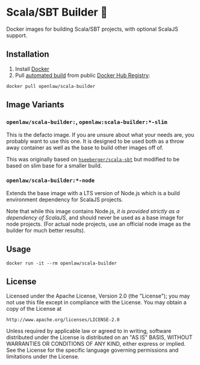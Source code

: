 # Scala/SBT Builder :wrench:

Docker images for building Scala/SBT projects, with optional ScalaJS support.

## Installation 

1. Install [Docker](https://www.docker.com)
2. Pull [automated build](https://hub.docker.com/r/openlaw/scala-builder/) from 
public [Docker Hub Registry](https://registry.hub.docker.com):
```
docker pull openlaw/scala-builder
```

## Image Variants

### `openlaw/scala-builder:`, `openlaw:scala-builder:*-slim`

This is the defacto image. If you are unsure about what your needs are, you
probably want to use this one. It is designed to be used both as a throw away
container as well as the base to build other images off of.

This was originally based on [`hseeberger/scala-sbt`] but modified to be based
on slim base for a smaller build.

[`hseeberger/scala-sbt`]: https://github.com/hseeberger/scala-sbt

### `openlaw/scala-builder:*-node`

Extends the base image with a LTS version of Node.js which is a build
environment dependency for ScalaJS projects.

Note that while this image contains Node.js, *it is provided strictly as a
dependency of ScalaJS*, and should never be used as a base image for node
projects. (For actual node projects, use an official node image as the builder
for much better results).

## Usage ##

```
docker run -it --rm openlaw/scala-builder
```

## License ##

Licensed under the Apache License, Version 2.0 (the "License");
you may not use this file except in compliance with the License.
You may obtain a copy of the License at

    http://www.apache.org/licenses/LICENSE-2.0

Unless required by applicable law or agreed to in writing, software
distributed under the License is distributed on an "AS IS" BASIS,
WITHOUT WARRANTIES OR CONDITIONS OF ANY KIND, either express or implied.
See the License for the specific language governing permissions and
limitations under the License.